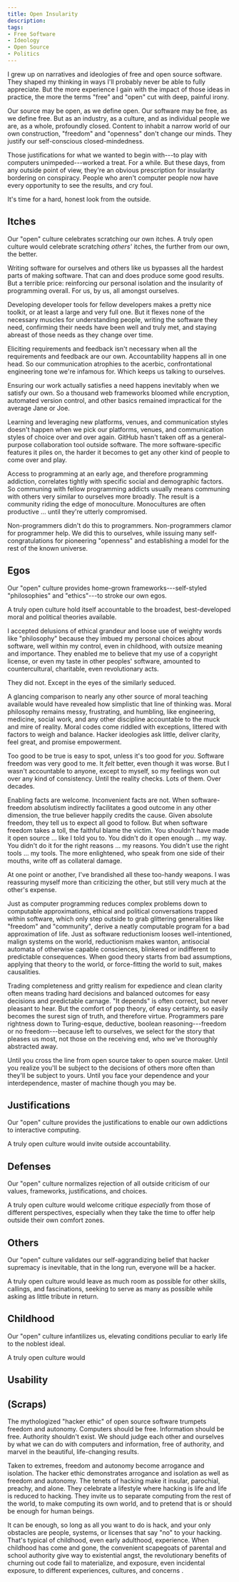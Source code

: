 ```yaml
---
title: Open Insularity
description:
tags:
- Free Software
- Ideology
- Open Source
- Politics
---
```


I grew up on narratives and ideologies of free and open source software.  They shaped my thinking in ways I'll probably never be able to fully appreciate.  But the more experience I gain with the impact of those ideas in practice, the more the terms "free" and "open" cut with deep, painful irony.

Our source may be open, as we define open.  Our software may be free, as we define free.  But as an industry, as a culture, and as individual people we are, as a whole, profoundly closed.  Content to inhabit a narrow world of our own construction, "freedom" and "openness" don't change our minds.  They justify our self-conscious closed-mindedness.

Those justifications for what we wanted to begin with---to play with computers unimpeded---worked a treat.  For a while.  But these days, from any outside point of view, they're an obvious prescription for insularity bordering on conspiracy. People who aren't computer people now have every opportunity to see the results, and cry foul.

It's time for a hard, honest look from the outside.

## Itches

Our "open" culture celebrates scratching our own itches.  A truly open culture would celebrate scratching _others'_ itches, the further from our own, the better.

Writing software for ourselves and others like us bypasses all the hardest parts of making software.  That can and does produce some good results.  But a terrible price: reinforcing our personal isolation and the insularity of programming overall.  For us, by us, all amongst ourselves.

Developing developer tools for fellow developers makes a pretty nice toolkit, or at least a large and very full one.  But it flexes none of the necessary muscles for understanding people, writing the software they need, confirming their needs have been well and truly met, and staying abreast of those needs as they change over time.

Eliciting requirements and feedback isn't necessary when all the requirements and feedback are our own.  Accountability happens all in one head.  So our communication atrophies to the acerbic, confrontational engineering tone we're infamous for.  Which keeps us talking to ourselves.

Ensuring our work actually satisfies a need happens inevitably when we satisfy our own.  So a thousand web frameworks bloomed while encryption, automated version control, and other basics remained impractical for the average Jane or Joe.

Learning and leveraging new platforms, venues, and communication styles doesn't happen when we pick our platforms, venues, and communication styles of choice over and over again.  GitHub hasn't taken off as a general-purpose collaboration tool outside software.  The more software-specific features it piles on, the harder it becomes to get any other kind of people to come over and play.

Access to programming at an early age, and therefore programming addiction, correlates tightly with specific social and demographic factors.  So communing with fellow programming addicts usually means communing with others very similar to ourselves more broadly.  The result is a community riding the edge of monoculture.  Monocultures are often productive ... until they're utterly compromised.

Non-programmers didn't do this to programmers.  Non-programmers clamor for programmer help.  We did this to ourselves, while issuing many self-congratulations for pioneering "openness" and establishing a model for the rest of the known universe.

## Egos

Our "open" culture provides home-grown frameworks---self-styled "philosophies" and "ethics"---to stroke our own egos.

A truly open culture hold itself accountable to the broadest, best-developed moral and political theories available.

I accepted delusions of ethical grandeur and loose use of weighty words like "philosophy" because they imbued my personal choices about software, well within my control, even in childhood, with outsize meaning and importance.  They enabled me to believe that my use of a copyright license, or even my taste in other peoples' software, amounted to countercultural, charitable, even revolutionary acts.

They did not.  Except in the eyes of the similarly seduced.

A glancing comparison to nearly any other source of moral teaching available would have revealed how simplistic that line of thinking was.  Moral philosophy remains messy, frustrating, and humbling, like engineering, medicine, social work, and any other discipline accountable to the muck and mire of reality.  Moral codes come riddled with exceptions, littered with factors to weigh and balance.  Hacker ideologies ask little, deliver clarity, feel great, and promise empowerment.

Too good to be true is easy to spot, unless it's too good for _you_.  Software freedom was very good to me.  It _felt_ better, even though it was worse.  But I wasn't accountable to anyone, except to myself, so my feelings won out over any kind of consistency.  Until the reality checks.  Lots of them.  Over decades.

Enabling facts are welcome.  Inconvenient facts are not.  When software-freedom absolutism indirectly facilitates a good outcome in any other dimension, the true believer happily credits the cause.  Given absolute freedom, they tell us to expect all good to follow.  But when software freedom takes a toll, the faithful blame the victim.  You shouldn't have made it open source ... like I told you to.  You didn't do it open enough ... my way.  You didn't do it for the right reasons ... my reasons.  You didn't use the right tools ... my tools.  The more enlightened, who speak from one side of their mouths, write off as collateral damage.

At one point or another, I've brandished all these too-handy weapons.  I was reassuring myself more than criticizing the other, but still very much at the other's expense.

Just as computer programming reduces complex problems down to computable approximations, ethical and political conversations trapped within software, which only step outside to grab glittering generalities like "freedom" and "community", derive a neatly computable program for a bad approximation of life.  Just as software reductionism looses well-intentioned, malign systems on the world, reductionism makes wanton, antisocial automata of otherwise capable consciences, blinkered or indifferent to predictable consequences.  When good theory starts from bad assumptions, applying that theory to the world, or force-fitting the world to suit, makes causalities.

Trading completeness and gritty realism for expedience and clean clarity often means trading hard decisions and balanced outcomes for easy decisions and predictable carnage.  "It depends" is often correct, but never pleasant to hear.  But the comfort of pop theory, of easy certainty, so easily becomes the surest sign of truth, and therefore virtue.  Programmers pare rightness down to Turing-esque, deductive, boolean reasoning---freedom or no freedom---because left to ourselves, we select for the story that pleases us most, not those on the receiving end, who we've thoroughly abstracted away.

Until you cross the line from open source taker to open source maker.  Until you realize you'll be subject to the decisions of others more often than they'll be subject to yours.  Until you face your dependence and your interdependence, master of machine though you may be.

## Justifications

Our "open" culture provides the justifications to enable our own addictions to interactive computing.

A truly open culture would invite outside accountability.

## Defenses

Our "open" culture normalizes rejection of all outside criticism of our values, frameworks, justifications, and choices.

A truly open culture would welcome critique _especially_ from those of different perspectives, especially when they take the time to offer help outside their own comfort zones.

## Others

Our "open" culture validates our self-aggrandizing belief that hacker supremacy is inevitable, that in the long run, everyone will be a hacker.

A truly open culture would leave as much room as possible for other skills, callings, and fascinations, seeking to serve as many as possible while asking as little tribute in return.

## Childhood

Our "open" culture infantilizes us, elevating conditions peculiar to early life to the noblest ideal.

A truly open culture would 

## Usability

<!-- start from what we want, but make concession to smoothing it over for others -->

<!-- In an ideal world, as few people have to be programmers as possible. -->

## (Scraps)

The mythologized "hacker ethic" of open source software trumpets freedom and autonomy.  Computers should be free.  Information should be free.  Authority shouldn't exist.  We should judge each other and ourselves by what we can do with computers and information, free of authority, and marvel in the beautiful, life-changing results.

Taken to extremes, freedom and autonomy become arrogance and isolation.  The hacker ethic demonstrates arrogance and isolation as well as freedom and autonomy. The tenets of hacking make it insular, parochial, preachy, and alone.  They celebrate a lifestyle where hacking is life and life is reduced to hacking.  They invite us to separate computing from the rest of the world, to make computing its own world, and to pretend that is or should be enough for human beings.

It can be enough, so long as all you want to do is hack, and your only obstacles are people, systems, or licenses that say "no" to your hacking.  That's typical of childhood, even early adulthood, experience.  When childhood has come and gone, the convenient scapegoats of parental and school authority give way to existential angst, the revolutionary benefits of churning out code fail to materialize, and exposure, even incidental exposure, to different experiences, cultures, and concerns .